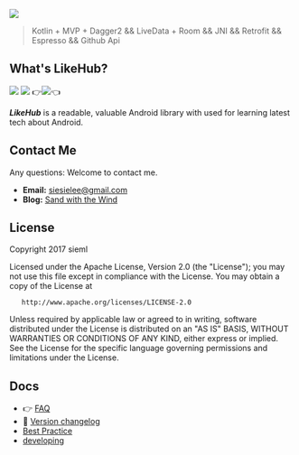 ![](doc/likeHub.jpg)

> Kotlin + MVP + Dagger2 && LiveData + Room && JNI && Retrofit && Espresso && Github Api 

What's LikeHub?
---
[![](https://img.shields.io/badge/%20%20Android%20Arsenal%20%20-%20%20LikeHub%20%20-blue.svg)](https://android-arsenal.com/)
[![](https://img.shields.io/badge/%20%20aar%20size-1MB-green.svg)](https://bintray.com/)
:point_right:[![](https://img.shields.io/github/release/sieml/LikeHub.svg)](https://github.com/sieml/LikeHub/releases):point_left:



***LikeHub*** is a readable, valuable Android library with used for learning latest tech about Android.




## Contact Me
Any questions: Welcome to contact me.
 - **Email:** siesielee@gmail.com
 - **Blog:** [Sand with the Wind](https://sieml.github.io/archives/)

## License

 Copyright 2017 sieml

   Licensed under the Apache License, Version 2.0 (the "License");
   you may not use this file except in compliance with the License.
   You may obtain a copy of the License at

       http://www.apache.org/licenses/LICENSE-2.0

   Unless required by applicable law or agreed to in writing, software
   distributed under the License is distributed on an "AS IS" BASIS,
   WITHOUT WARRANTIES OR CONDITIONS OF ANY KIND, either express or implied.
   See the License for the specific language governing permissions and
   limitations under the License.
   
## Docs
* :point_right: [FAQ](doc/FAQ.md)
* 📌 [Version changelog](doc/changelog.md)
* [Best Practice](/doc/bestPractice.md)
* [developing](https://github.com/sieml/LikeHub/blob/master/doc/todo.md)
